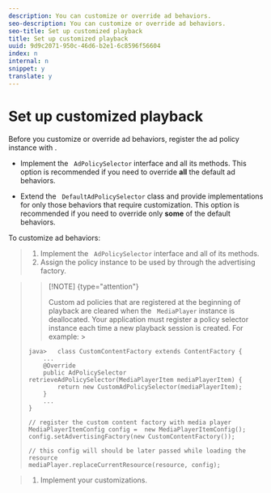 ```yaml
---
description: You can customize or override ad behaviors.
seo-description: You can customize or override ad behaviors.
seo-title: Set up customized playback
title: Set up customized playback
uuid: 9d9c2071-950c-46d6-b2e1-6c8596f56604
index: n
internal: n
snippet: y
translate: y
---
```


# Set up customized playback

Before you customize or override ad behaviors, register the ad policy instance with  <!-- PH element: phrases/primetime-sdk-name --> .

* Implement the ` AdPolicySelector` interface and all its methods. This option is recommended if you need to override **all** the default ad behaviors. 

* Extend the ` DefaultAdPolicySelector` class and provide implementations for only those behaviors that require customization. This option is recommended if you need to override only **some** of the default behaviors. 

To customize ad behaviors:

>1. Implement the ` AdPolicySelector` interface and all of its methods.
>1. Assign the policy instance to be used by  <!-- PH element: phrases/primetime-sdk-name --> through the advertising factory.

>   >[!NOTE] {type="attention"}
>   >
>   >Custom ad policies that are registered at the beginning of playback are cleared when the ` MediaPlayer` instance is deallocated. Your application must register a policy selector instance each time a new playback session is created. 
>   For example: >
>   ```
>   java>   class CustomContentFactory extends ContentFactory { 
>       ... 
>       @Override 
>       public AdPolicySelector retrieveAdPolicySelector(MediaPlayerItem mediaPlayerItem) { 
>           return new CustomAdPolicySelector(mediaPlayerItem); 
>       } 
>       ... 
>   } 
>    
>   // register the custom content factory with media player 
>   MediaPlayerItemConfig config =  new MediaPlayerItemConfig(); 
>   config.setAdvertisingFactory(new CustomContentFactory()); 
>    
>   // this config will should be later passed while loading the resource 
>   mediaPlayer.replaceCurrentResource(resource, config);
>   ```

>
>1. Implement your customizations.
